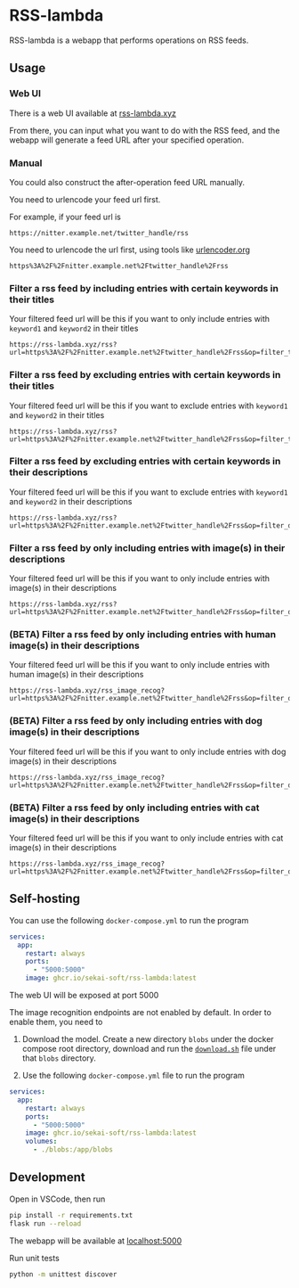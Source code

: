 # RSS-lambda
RSS-lambda is a webapp that performs operations on RSS feeds.

## Usage

### Web UI

There is a web UI available at [rss-lambda.xyz](https://rss-lambda.xyz)

From there, you can input what you want to do with the RSS feed,
and the webapp will generate a feed URL after your specified operation.

### Manual

You could also construct the after-operation feed URL manually.

You need to urlencode your feed url first.

For example, if your feed url is
```
https://nitter.example.net/twitter_handle/rss
```

You need to urlencode the url first, using tools like [urlencoder.org](https://www.urlencoder.org/)
```
https%3A%2F%2Fnitter.example.net%2Ftwitter_handle%2Frss
```

### Filter a rss feed by including entries with certain keywords in their titles
Your filtered feed url will be this if you want to only include entries with `keyword1` and `keyword2` in their titles
```
https://rss-lambda.xyz/rss?url=https%3A%2F%2Fnitter.example.net%2Ftwitter_handle%2Frss&op=filter_title_incl_substrs&param=keyword1&param=keyword2
```

### Filter a rss feed by excluding entries with certain keywords in their titles
Your filtered feed url will be this if you want to exclude entries with `keyword1` and `keyword2` in their titles
```
https://rss-lambda.xyz/rss?url=https%3A%2F%2Fnitter.example.net%2Ftwitter_handle%2Frss&op=filter_title_excl_substrs&param=keyword1&param=keyword2
```

### Filter a rss feed by excluding entries with certain keywords in their descriptions
Your filtered feed url will be this if you want to exclude entries with `keyword1` and `keyword2` in their descriptions
```
https://rss-lambda.xyz/rss?url=https%3A%2F%2Fnitter.example.net%2Ftwitter_handle%2Frss&op=filter_desc_excl_substrs&param=keyword1&param=keyword2
```

### Filter a rss feed by only including entries with image(s) in their descriptions
Your filtered feed url will be this if you want to only include entries with image(s) in their descriptions
```
https://rss-lambda.xyz/rss?url=https%3A%2F%2Fnitter.example.net%2Ftwitter_handle%2Frss&op=filter_desc_cont_img
```

### (BETA) Filter a rss feed by only including entries with human image(s) in their descriptions
Your filtered feed url will be this if you want to only include entries with human image(s) in their descriptions
```
https://rss-lambda.xyz/rss_image_recog?url=https%3A%2F%2Fnitter.example.net%2Ftwitter_handle%2Frss&op=filter_desc_cont_img
```

### (BETA) Filter a rss feed by only including entries with dog image(s) in their descriptions
Your filtered feed url will be this if you want to only include entries with dog image(s) in their descriptions
```
https://rss-lambda.xyz/rss_image_recog?url=https%3A%2F%2Fnitter.example.net%2Ftwitter_handle%2Frss&op=filter_desc_cont_img_dog
```

### (BETA) Filter a rss feed by only including entries with cat image(s) in their descriptions
Your filtered feed url will be this if you want to only include entries with cat image(s) in their descriptions
```
https://rss-lambda.xyz/rss_image_recog?url=https%3A%2F%2Fnitter.example.net%2Ftwitter_handle%2Frss&op=filter_desc_cont_img_cat
```

## Self-hosting

You can use the following `docker-compose.yml` to run the program
```yaml
services:
  app:
    restart: always
    ports:
      - "5000:5000"
    image: ghcr.io/sekai-soft/rss-lambda:latest
```

The web UI will be exposed at port 5000

The image recognition endpoints are not enabled by default. In order to enable them, you need to

1. Download the model. Create a new directory `blobs` under the docker compose root directory, download and run the [`download.sh`](https://github.com/sekai-soft/rss-lambda/blob/master/blobs/download.sh) file under that `blobs` directory.

2. Use the following `docker-compose.yml` file to run the program
```yaml
services:
  app:
    restart: always
    ports:
      - "5000:5000"
    image: ghcr.io/sekai-soft/rss-lambda:latest
    volumes:
      - ./blobs:/app/blobs
```

## Development

Open in VSCode, then run

```bash
pip install -r requirements.txt
flask run --reload
```

The webapp will be available at [localhost:5000](http://localhost:5000)

Run unit tests

```bash
python -m unittest discover
```
